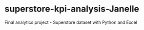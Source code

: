 # superstore-kpi-analysis-Janelle
Final analytics project - Superstore dataset with Python and Excel
